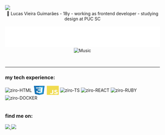 <img src="https://raw.githubusercontent.com/BrunnerLivio/brunnerlivio/master/images/welcome.png">
          
<div align="center">
📕 Lucas Vieira Guimarães - 18y - working as frontend developer - studying design at PUC SC
</div>
<br />

<div href="https://github.com/Zzziiro/README/issues/1" align="center">
  <a href="https://github.com/Zzziiro/README/issues/1#issuecomment-new">
    <img src="https://raw.githubusercontent.com/BrunnerLivio/brunnerlivio/master/images/guestbook.svg" /> 
  </a>
  <img height="100" alt="Music" src="https://raw.githubusercontent.com/BrunnerLivio/brunnerlivio/master/images/music.gif"> 
</div>

<br /> <hr />

  <h3>my tech experience:</h3>
<div> 
  <img align="center" alt="ziro-HTML" height="30" width="40" src="https://cdn.jsdelivr.net/gh/devicons/devicon/icons/html5/html5-original.svg">
  <img align="center" alt="ziro-CSS" height="30" width="40" src="https://raw.githubusercontent.com/devicons/devicon/master/icons/css3/css3-original.svg">
  <img align="center" alt="ziro-Js" height="30" width="40" src="https://raw.githubusercontent.com/devicons/devicon/master/icons/javascript/javascript-plain.svg">
  <img align="center" alt="ziro-TS" height="30" width="40" src="https://cdn.jsdelivr.net/gh/devicons/devicon/icons/typescript/typescript-original.svg">
  <img align="center" alt="ziro-REACT" height="30" width="40" src="https://cdn.jsdelivr.net/gh/devicons/devicon/icons/react/react-original.svg">
  <img align="center" alt="ziro-RUBY" height="30" width="40" src="https://cdn.jsdelivr.net/gh/devicons/devicon/icons/ruby/ruby-original.svg">
  <img align="center" alt="ziro-DOCKER" height="30" width="40" src="https://cdn.jsdelivr.net/gh/devicons/devicon@latest/icons/docker/docker-original.svg" />
</div>

<br/>
  <h3>find me on:</h3>
<div >
  <a href="https://instagram.com/zzziiro" target="_blank"><img src="https://img.shields.io/badge/-Instagram-%23E4405F?style=for-the-badge&logo=instagram&logoColor=white" target="_blank"/>
  <a href="https://www.linkedin.com/in/lucas-guimarães-16b064228/" target="_blank"><img src="https://img.shields.io/badge/-LinkedIn-%230077B5?style=for-the-badge&logo=linkedin&logoColor=white" target="_blank"/> 
</div>
